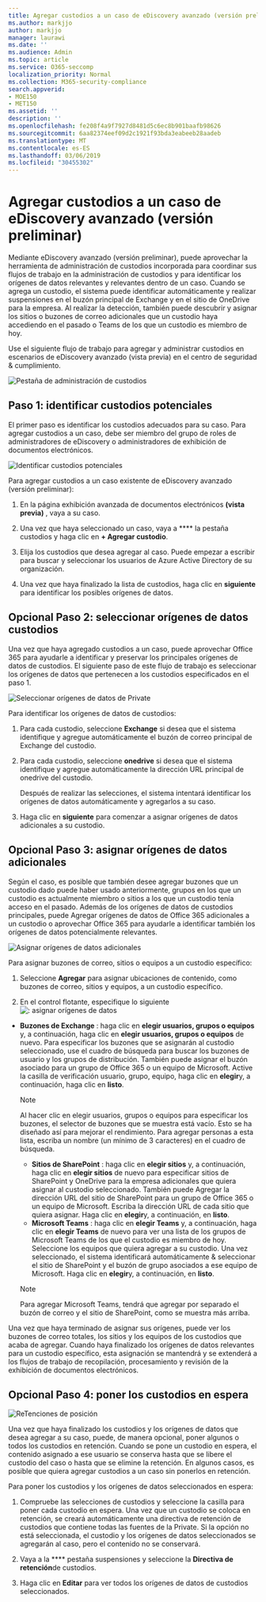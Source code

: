 ```yaml
---
title: Agregar custodios a un caso de eDiscovery avanzado (versión preliminar)
ms.author: markjjo
author: markjjo
manager: laurawi
ms.date: ''
ms.audience: Admin
ms.topic: article
ms.service: O365-seccomp
localization_priority: Normal
ms.collection: M365-security-compliance
search.appverid:
- MOE150
- MET150
ms.assetid: ''
description: ''
ms.openlocfilehash: fe208f4a9f7927d8481d5c6ec8b901baafb98626
ms.sourcegitcommit: 6aa82374eef09d2c1921f93bda3eabeeb28aadeb
ms.translationtype: MT
ms.contentlocale: es-ES
ms.lasthandoff: 03/06/2019
ms.locfileid: "30455302"
---
```

# <a name="add-custodians-to-an-advanced-ediscovery-preview-case"></a>Agregar custodios a un caso de eDiscovery avanzado (versión preliminar)

Mediante eDiscovery avanzado (versión preliminar), puede aprovechar la herramienta de administración de custodios incorporada para coordinar sus flujos de trabajo en la administración de custodios y para identificar los orígenes de datos relevantes y relevantes dentro de un caso. Cuando se agrega un custodio, el sistema puede identificar automáticamente y realizar suspensiones en el buzón principal de Exchange y en el sitio de OneDrive para la empresa. Al realizar la detección, también puede descubrir y asignar los sitios o buzones de correo adicionales que un custodio haya accediendo en el pasado o Teams de los que un custodio es miembro de hoy.

Use el siguiente flujo de trabajo para agregar y administrar custodios en escenarios de eDiscovery avanzado (vista previa) en el centro de seguridad & cumplimiento. 

![Pestaña de administración de custodios](../media/CustodianMgtPage.png)


## <a name="step-1-identify-potential-custodians"></a>Paso 1: identificar custodios potenciales

El primer paso es identificar los custodios adecuados para su caso. Para agregar custodios a un caso, debe ser miembro del grupo de roles de administradores de eDiscovery o administradores de exhibición de documentos electrónicos.   

![Identificar custodios potenciales](../media/AddCustodianStep1.png)

Para agregar custodios a un caso existente de eDiscovery avanzado (versión preliminar):

1. En la página exhibición avanzada de documentos electrónicos **(vista previa)** , vaya a su caso.
 
2. Una vez que haya seleccionado un caso, vaya a **** la pestaña custodios y haga clic en **+ Agregar custodio**. 
 
3. Elija los custodios que desea agregar al caso. Puede empezar a escribir para buscar y seleccionar los usuarios de Azure Active Directory de su organización.
 
4. Una vez que haya finalizado la lista de custodios, haga clic en **siguiente** para identificar los posibles orígenes de datos. 
  
## <a name="optional-step-2-select-custodian-data-sources"></a>Opcional Paso 2: seleccionar orígenes de datos custodios

Una vez que haya agregado custodios a un caso, puede aprovechar Office 365 para ayudarle a identificar y preservar los principales orígenes de datos de custodios. El siguiente paso de este flujo de trabajo es seleccionar los orígenes de datos que pertenecen a los custodios especificados en el paso 1. 

![Seleccionar orígenes de datos de Private](../media/AddCustodianStep2.png)

Para identificar los orígenes de datos de custodios: 

1. Para cada custodio, seleccione **Exchange** si desea que el sistema identifique y agregue automáticamente el buzón de correo principal de Exchange del custodio. 
 
2. Para cada custodio, seleccione **onedrive** si desea que el sistema identifique y agregue automáticamente la dirección URL principal de onedrive del custodio. 

    Después de realizar las selecciones, el sistema intentará identificar los orígenes de datos automáticamente y agregarlos a su caso.
 
4. Haga clic en **siguiente** para comenzar a asignar orígenes de datos adicionales a su custodio.

## <a name="optional-step-3-map-additional-data-sources"></a>Opcional Paso 3: asignar orígenes de datos adicionales

Según el caso, es posible que también desee agregar buzones que un custodio dado puede haber usado anteriormente, grupos en los que un custodio es actualmente miembro o sitios a los que un custodio tenía acceso en el pasado. Además de los orígenes de datos de custodios principales, puede Agregar orígenes de datos de Office 365 adicionales a un custodio o aprovechar Office 365 para ayudarle a identificar también los orígenes de datos potencialmente relevantes. 

![Asignar orígenes de datos adicionales](../media/AddCustodianStep3.PNG)

Para asignar buzones de correo, sitios o equipos a un custodio específico:
1. Seleccione **Agregar** para asignar ubicaciones de contenido, como buzones de correo, sitios y equipos, a un custodio específico. 

2. En el control flotante, especifique lo siguiente ![: asignar orígenes de datos](../media/AddCustodianStep4.PNG)
  -  **Buzones de Exchange** : haga clic en **elegir usuarios, grupos o equipos** y, a continuación, haga clic en **elegir usuarios, grupos o equipos** de nuevo. Para especificar los buzones que se asignarán al custodio seleccionado, use el cuadro de búsqueda para buscar los buzones de usuario y los grupos de distribución. También puede asignar el buzón asociado para un grupo de Office 365 o un equipo de Microsoft. Active la casilla de verificación usuario, grupo, equipo, haga clic en **elegir**y, a continuación, haga clic en **listo**.

        > [!NOTE]
        > Al hacer clic en elegir usuarios, grupos o equipos para especificar los buzones, el selector de buzones que se muestra está vacío. Esto se ha diseñado así para mejorar el rendimiento. Para agregar personas a esta lista, escriba un nombre (un mínimo de 3 caracteres) en el cuadro de búsqueda.
     
     - **Sitios de SharePoint** : haga clic en **elegir sitios** y, a continuación, haga clic en **elegir sitios** de nuevo para especificar sitios de SharePoint y OneDrive para la empresa adicionales que quiera asignar al custodio seleccionado. También puede Agregar la dirección URL del sitio de SharePoint para un grupo de Office 365 o un equipo de Microsoft. Escriba la dirección URL de cada sitio que quiera asignar. Haga clic en **elegir**y, a continuación, en **listo**.
     - **Microsoft Teams** : haga clic en **elegir Teams** y, a continuación, haga clic en **elegir Teams** de nuevo para ver una lista de los grupos de Microsoft Teams de los que el custodio es miembro de hoy. Seleccione los equipos que quiera agregar a su custodio. Una vez seleccionado, el sistema identificará automáticamente & seleccionar el sitio de SharePoint y el buzón de grupo asociados a ese equipo de Microsoft. Haga clic en **elegir**y, a continuación, en **listo**.
        
      > [!NOTE]
      > Para agregar Microsoft Teams, tendrá que agregar por separado el buzón de correo y el sitio de SharePoint, como se muestra más arriba.

Una vez que haya terminado de asignar sus orígenes, puede ver los buzones de correo totales, los sitios y los equipos de los custodios que acaba de agregar. Cuando haya finalizado los orígenes de datos relevantes para un custodio específico, esta asignación se mantendrá y se extenderá a los flujos de trabajo de recopilación, procesamiento y revisión de la exhibición de documentos electrónicos. 

## <a name="optional-step-4-place-custodians-on-hold"></a>Opcional Paso 4: poner los custodios en espera

![ReTenciones de posición](../media/AddCustodianStep5.PNG)

Una vez que haya finalizado los custodios y los orígenes de datos que desea agregar a su caso, puede, de manera opcional, poner algunos o todos los custodios en retención. Cuando se pone un custodio en espera, el contenido asignado a ese usuario se conserva hasta que se libere el custodio del caso o hasta que se elimine la retención. En algunos casos, es posible que quiera agregar custodios a un caso sin ponerlos en retención. 

Para poner los custodios y los orígenes de datos seleccionados en espera:

1. Compruebe las selecciones de custodios y seleccione la casilla para poner cada custodio en espera. Una vez que un custodio se coloca en retención, se creará automáticamente una directiva de retención de custodios que contiene todas las fuentes de la Private. Si la opción no está seleccionada, el custodio y los orígenes de datos seleccionados se agregarán al caso, pero el contenido no se conservará.

2. Vaya a la **** pestaña suspensiones y seleccione la **Directiva de retención**de custodios. 

3. Haga clic en **Editar** para ver todos los orígenes de datos de custodios seleccionados.

   
